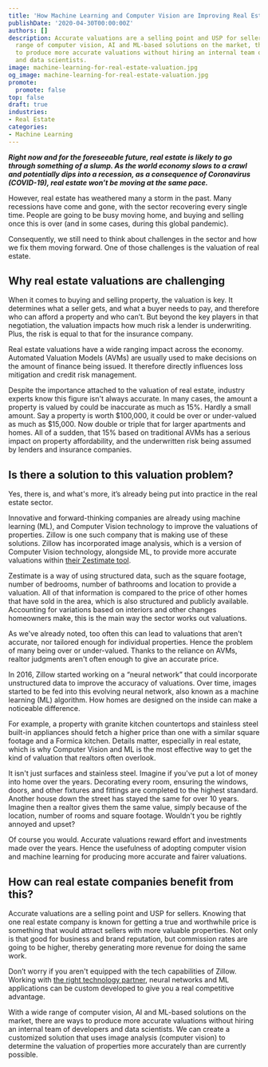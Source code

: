 ```yaml
---
title: 'How Machine Learning and Computer Vision are Improving Real Estate Valuations '
publishDate: '2020-04-30T00:00:00Z'
authors: []
description: Accurate valuations are a selling point and USP for sellers. With a wide
  range of computer vision, AI and ML-based solutions on the market, there are ways
  to produce more accurate valuations without hiring an internal team of developers
  and data scientists.
image: machine-learning-for-real-estate-valuation.jpg
og_image: machine-learning-for-real-estate-valuation.jpg
promote:
  promote: false
top: false
draft: true
industries:
- Real Estate
categories:
- Machine Learning
---
```

***Right now and for the foreseeable future, real estate is likely to go through something of a slump. As the world economy slows to a crawl and potentially dips into a recession, as a consequence of Coronavirus (COVID-19), real estate won’t be moving at the same pace.***

However, real estate has weathered many a storm in the past. Many recessions have come and gone, with the sector recovering every single time. People are going to be busy moving home, and buying and selling once this is over (and in some cases, during this global pandemic).

Consequently, we still need to think about challenges in the sector and how we fix them moving forward. One of those challenges is the valuation of real estate.

## Why real estate valuations are challenging

When it comes to buying and selling property, the valuation is key. It determines what a seller gets, and what a buyer needs to pay, and therefore who can afford a property and who can’t. But beyond the key players in that negotiation, the valuation impacts how much risk a lender is underwriting. Plus, the risk is equal to that for the insurance company.

Real estate valuations have a wide ranging impact across the economy. Automated Valuation Models (AVMs) are usually used to make decisions on the amount of finance being issued. It therefore directly influences loss mitigation and credit risk management.

Despite the importance attached to the valuation of real estate, industry experts know this figure isn't always accurate. In many cases, the amount a property is valued by could be inaccurate as much as 15%. Hardly a small amount. Say a property is worth $100,000, it could be over or under-valued as much as $15,000. Now double or triple that for larger apartments and homes. All of a sudden, that 15% based on traditional AVMs has a serious impact on property affordability, and the underwritten risk being assumed by lenders and insurance companies.

## Is there a solution to this valuation problem?

Yes, there is, and what's more, it’s already being put into practice in the real estate sector.

Innovative and forward-thinking companies are already using machine learning (ML), and Computer Vision technology to improve the valuations of properties.
Zillow is one such company that is making use of these solutions. Zillow has incorporated image analysis, which is a version of Computer Vision technology, alongside ML, to provide more accurate valuations within <a href="https://www.inman.com/2018/06/21/zestimate-is-15-more-accurate-with-ai-to-judge-home-interiors/#" target="blank">their Zestimate tool</a>.

Zestimate is a way of using structured data, such as the square footage, number of bedrooms, number of bathrooms and location to provide a valuation. All of that information is compared to the price of other homes that have sold in the area, which is also structured and publicly available. Accounting for variations based on interiors and other changes homeowners make, this is the main way the sector works out valuations.

As we've already noted, too often this can lead to valuations that aren't accurate, nor tailored enough for individual properties. Hence the problem of many being over or under-valued. Thanks to the reliance on AVMs, realtor judgments aren't often enough to give an accurate price.

In 2016, Zillow started working on a “neural network” that could incorporate unstructured data to improve the accuracy of valuations. Over time, images started to be fed into this evolving neural network, also known as a machine learning (ML) algorithm. How homes are designed on the inside can make a noticeable difference.

For example, a property with granite kitchen countertops and stainless steel built-in appliances should fetch a higher price than one with a similar square footage and a Formica kitchen. Details matter, especially in real estate, which is why Computer Vision and ML is the most effective way to get the kind of valuation that realtors often overlook.

It isn't just surfaces and stainless steel. Imagine if you've put a lot of money into home over the years. Decorating every room, ensuring the windows, doors, and other fixtures and fittings are completed to the highest standard. Another house down the street has stayed the same for over 10 years. Imagine then a realtor gives them the same value, simply because of the location, number of rooms and square footage. Wouldn't you be rightly annoyed and upset?

Of course you would. Accurate valuations reward effort and investments made over the years. Hence the usefulness of adopting computer vision and machine learning for producing more accurate and fairer valuations.

## How can real estate companies benefit from this?

Accurate valuations are a selling point and USP for sellers. Knowing that one real estate company is known for getting a true and worthwhile price is something that would attract sellers with more valuable properties. Not only is that good for business and brand reputation, but commission rates are going to be higher, thereby generating more revenue for doing the same work.

Don’t worry if you aren't equipped with the tech capabilities of Zillow. Working with <a href="/solutions/real-estate-software">the right technology partner</a>, neural networks and ML applications can be custom developed to give you a real competitive advantage.

With a wide range of computer vision, AI and ML-based solutions on the market, there are ways to produce more accurate valuations without hiring an internal team of developers and data scientists. We can create a customized solution that uses image analysis (computer vision) to determine the valuation of properties more accurately than are currently possible.
